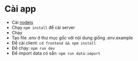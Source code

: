 # Cài app

- Cài [nodejs](https://nodejs.org/en/)
- Chạy `npm install` để cài server
- Chạy
- Tạo file .env ở thư mục gốc với nội dung giống .env.example
- Để cài client: `cd frontend && npm install`
- Để chạy: `npm run dev`
- Để import data có sẵn: `npm run data:import`
